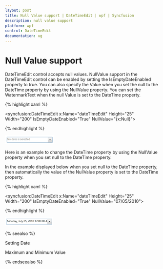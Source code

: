 ```yaml
---
layout: post
title: Null Value support | DateTimeEdit | wpf | Syncfusion
description: null value support
platform: wpf
control: DateTimeEdit
documentation: ug
---
```


# Null Value support

DateTimeEdit control accepts null values. NullValue support in the DateTimeEdit control can be enabled by setting the IsEmptyDateEnabled property to true. You can also specify the Value when you set the null to the DateTime property by using the NullValue property.  You can set the WatermarkText when the null Value is set to the DateTime property.

{% highlight xaml %}

<syncfusion:DateTimeEdit x:Name="dateTimeEdit" Height="25" Width="200" IsEmptyDateEnabled="True" NullValue="{x:Null}">

{% endhighlight %}

![](Null-Value-support_images/Null-Value-support_img1.png)

Here is an example to change the DateTime property by using the NullValue property when you set null to the DateTime property.

In the example displayed below when you set null to the DateTime property, then automatically the value of the NullValue property is set to the DateTime property.


{% highlight xaml %}

<syncfusion:DateTimeEdit x:Name="dateTimeEdit" Height="25" Width="200"   IsEmptyDateEnabled="True" NullValue="07/05/2010">

{% endhighlight  %}

![](Null-Value-support_images/Null-Value-support_img2.png)

{% seealso %}

Setting Date

Maximum and Minimum Value

{% endseealso %}